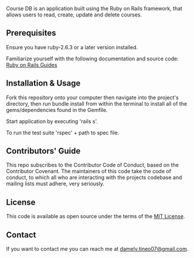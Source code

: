 Course DB is an application built using the Ruby on Rails framework, that allows users to read, create, update and delete courses. 

## Prerequisites
Ensure you have ruby-2.6.3 or a later version installed. 

Familiarize yourself with the following documentation and source code: [Ruby on Rails Guides](https://guides.rubyonrails.org/)

## Installation & Usage
Fork this repository onto your computer then navigate into the project's directory, then run bundle install from within the terminal to install all of the gems/dependencies found in the Gemfile.

Start application by executing 'rails s'.

To run the test suite 'rspec' + path to spec file. 

## Contributors' Guide
This repo subscribes to the Contributor Code of Conduct, based on the Contributor Covenant. The maintainers of this code take the code of conduct, to which all who are interacting with the projects codebase and mailing lists must adhere, very seriously.

## License
This code is available as open source under the terms of the [MIT License](https://opensource.org/licenses/MIT).

## Contact
If you want to contact me you can reach me at damely.tineo07@gmail.com.
